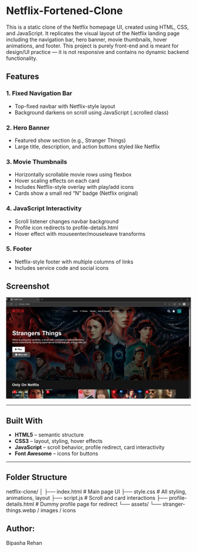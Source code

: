 # Netflix-Fortened-Clone
This is a static clone of the Netflix homepage UI, created using HTML, CSS, and JavaScript. It replicates the visual layout of the Netflix landing page including the navigation bar, hero banner, movie thumbnails, hover animations, and footer. This project is purely front-end and is meant for design/UI practice — it is not responsive and contains no dynamic backend functionality.

##  Features

###  1. Fixed Navigation Bar
- Top-fixed navbar with Netflix-style layout
- Background darkens on scroll using JavaScript (.scrolled class)

###  2. Hero Banner
- Featured show section (e.g., Stranger Things)
- Large title, description, and action buttons styled like Netflix

###  3. Movie Thumbnails
- Horizontally scrollable movie rows using flexbox
- Hover scaling effects on each card
- Includes Netflix-style overlay with play/add icons
- Cards show a small red “N” badge (Netflix original)

###  4. JavaScript Interactivity
- Scroll listener changes navbar background
- Profile icon redirects to profile-details.html
- Hover effect with mouseenter/mouseleave transforms

###  5. Footer
- Netflix-style footer with multiple columns of links
- Includes service code and social icons


##  Screenshot

![Netflix Clone UI](Screenshot%202025-07-31%20233312.png)


---

##  Built With

- **HTML5** – semantic structure
- **CSS3** – layout, styling, hover effects
- **JavaScript** – scroll behavior, profile redirect, card interactivity
- **Font Awesome** – icons for buttons

---

##  Folder Structure
netflix-clone/
│
├── index.html # Main page UI
├── style.css # All styling, animations, layout
├── script.js # Scroll and card interactions
├── profile-details.html # Dummy profile page for redirect
└── assets/
└── stranger-things.webp / images / icons

## Author:
Bipasha Rehan


